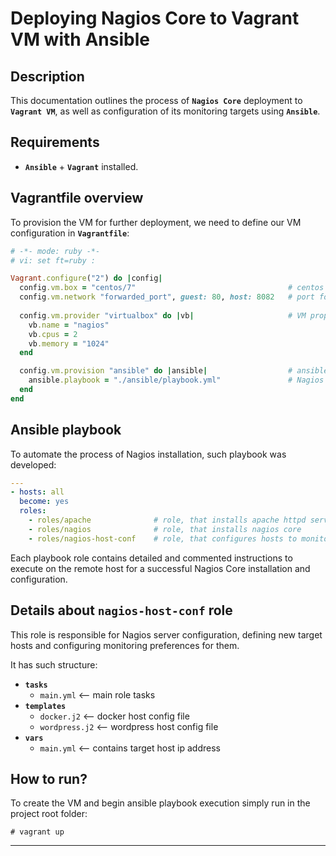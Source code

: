 
  # Deploying Nagios Core to Vagrant VM with Ansible
  ## Description
  This documentation outlines the process of **`Nagios Core`** deployment to **`Vagrant VM`**, as well as configuration of its monitoring targets using **`Ansible`**. 
  
  ## Requirements
  - **`Ansible`** + **`Vagrant`** installed.

## Vagrantfile overview
To provision the VM for further deployment, we need to define our VM configuration in **`Vagrantfile`**:
```ruby
# -*- mode: ruby -*-
# vi: set ft=ruby :

Vagrant.configure("2") do |config|
  config.vm.box = "centos/7"                                  # centos 7 as a base image
  config.vm.network "forwarded_port", guest: 80, host: 8082   # port forwarding (http://localhost:8082)
  
  config.vm.provider "virtualbox" do |vb|                     # VM properties
    vb.name = "nagios"
    vb.cpus = 2
    vb.memory = "1024"
  end

  config.vm.provision "ansible" do |ansible|                  # ansible playbook as a provisioner to begin 
    ansible.playbook = "./ansible/playbook.yml"               # Nagios installation right after VM creation
  end
end
```

## Ansible playbook
To automate the process of Nagios installation, such playbook was developed:
```yml
---
- hosts: all
  become: yes
  roles:
    - roles/apache              # role, that installs apache httpd server
    - roles/nagios              # role, that installs nagios core
    - roles/nagios-host-conf    # role, that configures hosts to monitor
```
Each playbook role contains detailed and commented instructions to execute on the remote host for a successful Nagios Core installation and configuration.

## Details about **`nagios-host-conf`** role
This role is responsible for Nagios server configuration, defining new target hosts and configuring monitoring preferences for them.

It has such structure:
- **`tasks`**
  - `main.yml`      <-- main role tasks
- **`templates`**
  - `docker.j2`     <-- docker host config file
  - `wordpress.j2`  <-- wordpress host config file
- **`vars`**
  - `main.yml`    <-- contains target host ip address

## How to run?
To create the VM and begin ansible playbook execution simply run in the project root folder:

    # vagrant up
---